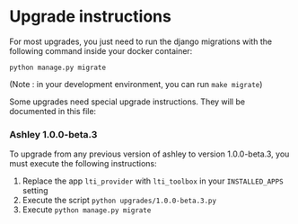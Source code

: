 # Upgrade instructions

For most upgrades, you just need to run the django migrations with
the following command inside your docker container:

```python manage.py migrate```


(Note : in your development environment, you can run ```make migrate```)


Some upgrades need special upgrade instructions.
They will be documented in this file:


### Ashley 1.0.0-beta.3

To upgrade from any previous version of ashley to version 1.0.0-beta.3, you must execute
the following instructions:

1) Replace the app `lti_provider` with `lti_toolbox` in your `INSTALLED_APPS` setting
2) Execute the script `python upgrades/1.0.0-beta.3.py`
3) Execute `python manage.py migrate`
